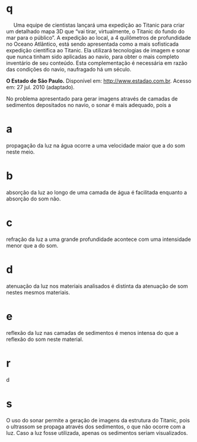 # q
     Uma equipe de cientistas lançará uma expedição ao Titanic para criar um detalhado mapa 3D que “vai tirar, virtualmente, o Titanic do fundo do mar para o público”. A expedição ao local, a 4 quilômetros de profundidade no Oceano Atlântico, está sendo apresentada como a mais sofisticada expedição científica ao Titanic. Ela utilizará tecnologias de imagem e sonar que nunca tinham sido aplicadas ao navio, para obter o mais completo inventário de seu conteúdo. Esta complementação é necessária em razão das condições do navio, naufragado há um século.

**O Estado de São Paulo.** Disponível em: http://www.estadao.com.br. Acesso em: 27 jul. 2010 (adaptado).

No problema apresentado para gerar imagens através de camadas de sedimentos depositados no navio, o sonar é mais adequado, pois a

# a
propagação da luz na água ocorre a uma velocidade maior que a do som neste meio.

# b
absorção da luz ao longo de uma camada de água é facilitada enquanto a absorção do som não.

# c
refração da luz a uma grande profundidade acontece com uma intensidade menor que a do som.

# d
atenuação da luz nos materiais analisados é distinta da atenuação de som nestes mesmos materiais.

# e
reflexão da luz nas camadas de sedimentos é menos intensa do que a reflexão do som neste material.

# r
d

# s
O uso do sonar permite a geração de imagens da estrutura do Titanic, pois o ultrassom se propaga através dos sedimentos, o que não ocorre com a luz. Caso a luz fosse utilizada, apenas os sedimentos seriam visualizados.
